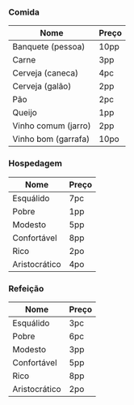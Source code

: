 ### Comida

| Nome                | Preço |
| ------------------- | ----- |
| Banquete (pessoa)   | 10pp  |
| Carne               | 3pp   |
| Cerveja (caneca)    | 4pc   |
| Cerveja (galão)     | 2pp   |
| Pão                 | 2pc   |
| Queijo              | 1pp   |
| Vinho comum (jarro) | 2pp   |
| Vinho bom (garrafa) | 10po  |
### Hospedagem

| Nome          | Preço |
| ------------- | ----- |
| Esquálido     | 7pc   |
| Pobre         | 1pp   |
| Modesto       | 5pp   |
| Confortável   | 8pp   |
| Rico          | 2po   |
| Aristocrático | 4po   |
### Refeição

| Nome          | Preço |
| ------------- | ----- |
| Esquálido     | 3pc   |
| Pobre         | 6pc   |
| Modesto       | 3pp   |
| Confortável   | 5pp   |
| Rico          | 8pp   |
| Aristocrático | 2po   |



